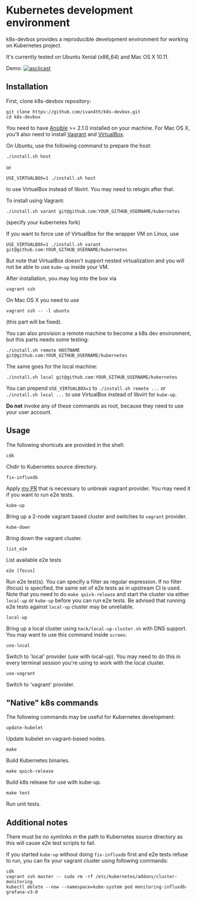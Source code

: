 # Kubernetes development environment

k8s-devbox provides a reproducible development environment
for working on Kubernetes project.

It's currently tested on Ubuntu Xenial (x86_64) and Mac OS X 10.11.

Demo:
[![asciicast](https://asciinema.org/a/55d9hy8ckwz24fs1st3e3l9vy.png)](https://asciinema.org/a/55d9hy8ckwz24fs1st3e3l9vy)

## Installation

First, clone k8s-devbox repository:
```
git clone https://github.com/ivan4th/k8s-devbox.git
cd k8s-devbox
```

You need to have [Ansible](http://docs.ansible.com/ansible/intro_installation.html#installation) >= 2.1.0
installed on your machine. For Mac OS X, you'll also need to install [Vagrant](https://www.vagrantup.com/)
and [VirtualBox](https://en.wikipedia.org/wiki/VirtualBox).

On Ubuntu, use the following command to prepare the host:
```
./install.sh host
```
or
```
USE_VIRTUALBOX=1 ./install.sh host
```
to use VirtualBox instead of libvirt.
You may need to relogin after that.

To install using Vagrant:
```
./install.sh varant git@github.com:YOUR_GITHUB_USERNAME/kubernetes
```
(specify your kubernetes fork)

If you want to force use of VirtualBox for the wrapper VM on Linux, use
```
USE_VIRTUALBOX=1 ./install.sh varant git@github.com:YOUR_GITHUB_USERNAME/kubernetes
```
But note that VirtualBox doesn't support nested virtualization and you
will not be able to use `kube-up` inside your VM.

After installation, you may log into the box via
```
vagrant ssh
```
On Mac OS X you need to use
```
vagrant ssh -- -l ubuntu
```
(this part will be fixed).

You can also provision a remote machine to become a k8s dev environment,
but this parts needs some testing:
```
./install.sh remote HOSTNAME git@github.com:YOUR_GITHUB_USERNAME/kubernetes
```

The same goes for the local machine:
```
./install.sh local git@github.com:YOUR_GITHUB_USERNAME/kubernetes
```

You can prepend `USE_VIRTUALBOX=1` to `./install.sh remote ...` or
`./install.sh local ...` to use VirtualBox instead of libvirt for
`kube-up`.

**Do not** invoke any of these commands as root, because they need to
use your user account.

## Usage

The following shortcuts are provided in the shell:

```
cdk
```
Chdir to Kubernetes source directory.

```
fix-influxdb
```
Apply [my PR](https://github.com/kubernetes/kubernetes/pull/28771) that is
necessary to unbreak vagrant provider. You may need it if you want to run
e2e tests.

```
kube-up
```
Bring up a 2-node vagrant based cluster and switches to `vagrant` provider.

```
kube-down
```
Bring down the vagrant cluster.

```
list_e2e
```
List available e2e tests

```
e2e [focus]
```
Run e2e test(s). You can specify a filter as regular expression. If
no filter (focus) is specified, the same set of e2e tests as in
upstream CI is used. Note that you need to do `make quick-release` and
start the cluster via either `local-up` or `kube-up` before you can
run e2e tests. Be advised that running e2e tests against `local-up`
cluster may be unreliable.

```
local-up
```
Bring up a local cluster using `hack/local-up-cluster.sh`
with DNS support. You may want to use this command inside
`screen`.

```
use-local
```
Switch to 'local' provider (use with local-up). You may need to
do this in every terminal session you're using to work with
the local cluster.

```
use-vagrant
```
Switch to 'vagrant' provider.

## "Native" k8s commands

The following commands may be useful for Kubernetes development:

```
update-kubelet
```
Update kubelet on vagrant-based nodes.

```
make
```
Build Kubernetes binaries.

```
make quick-release
```
Build k8s release for use with kube-up.

```
make test
```
Run unit tests.

## Additional notes

There must be no symlinks in the path to Kubernetes source directory
as this will cause e2e test scripts to fail.

If you started `kube-up` without doing `fix-influxdb` first and
e2e tests refuse to run, you can fix your vagrant cluster using following
commands:
```
cdk
vagrant ssh master -- sudo rm -rf /etc/kubernetes/addons/cluster-monitoring
kubectl delete --now --namespace=kube-system pod monitoring-influxdb-grafana-v3-0
```
